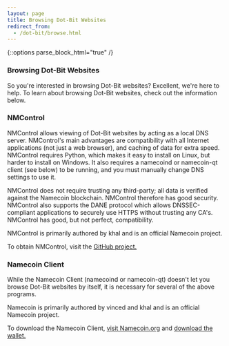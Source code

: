 ```yaml
---
layout: page
title: Browsing Dot-Bit Websites
redirect_from:
  - /dot-bit/browse.html
---
```


{::options parse_block_html="true" /}

### Browsing Dot-Bit Websites

So you're interested in browsing Dot-Bit websites? Excellent, we're here to help. To learn about browsing Dot-Bit websites, check out the information below.

### NMControl

NMControl allows viewing of Dot-Bit websites by acting as a local DNS server. NMControl's main advantages are compatibility with all Internet applications (not just a web browser), and caching of data for extra speed. NMControl requires Python, which makes it easy to install on Linux, but harder to install on Windows. It also requires a namecoind or namecoin-qt client (see below) to be running, and you must manually change DNS settings to use it.

NMControl does not require trusting any third-party; all data is verified against the Namecoin blockchain. NMControl therefore has good security. NMControl also supports the DANE protocol which allows DNSSEC-compliant applications to securely use HTTPS without trusting any CA's. NMControl has good, but not perfect, compatibility.

NMControl is primarily authored by khal and is an official Namecoin project.

To obtain NMControl, visit the [GitHub project.](https://github.com/namecoin/nmcontrol)

### Namecoin Client

While the Namecoin Client (namecoind or namecoin-qt) doesn't let you browse Dot-Bit websites by itself, it is necessary for several of the above programs.

Namecoin is primarily authored by vinced and khal and is an official Namecoin project.

To download the Namecoin Client, [visit Namecoin.org]({{site.baseurl}}) and [download the wallet.]({{site.baseurl}}download/)
